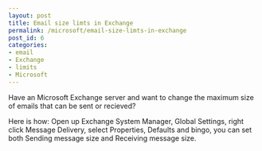 ```yaml
---
layout: post
title: Email size limts in Exchange
permalink: /microsoft/email-size-limts-in-exchange
post_id: 6
categories:
- email
- Exchange
- limits
- Microsoft
---
```


Have an Microsoft Exchange server and want to change the maximum size of emails that can be sent or recieved?

Here is how: Open up Exchange System Manager, Global Settings, right click Message Delivery, select Properties, Defaults and bingo, you can set both Sending message size and Receiving message size.
